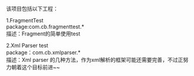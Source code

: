 该项目包括以下工程：  
  
1.FragmentTest  
package:com.cb.fragmenttest.*  
描述：Fragment的简单使用test  
  
2.Xml Parser test  
package：com.cb.xmlparser.*  
描述：Xml parser 的几种方法，作为xml解析的框架可能还需要完善，不过正努力朝着这个目标前进~~  


